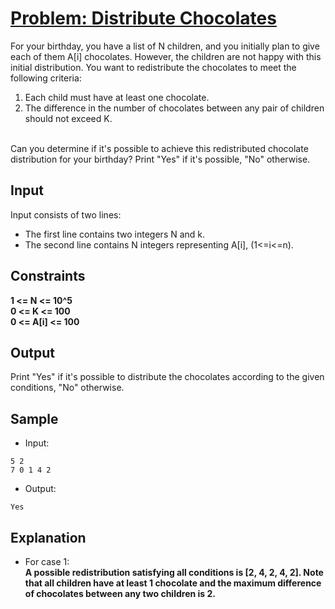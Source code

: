 # [Problem: Distribute Chocolates](https://my.newtonschool.co/playground/code/nhbyq1ezsdvr)

For your birthday, you have a list of N children, and you initially plan to give each of them A[i] chocolates. However, the children are not happy with this initial distribution. You want to redistribute the chocolates to meet the following criteria:

1. Each child must have at least one chocolate.
2. The difference in the number of chocolates between any pair of children should not exceed K.
<br>
Can you determine if it's possible to achieve this redistributed chocolate distribution for your birthday? Print "Yes" if it's possible, "No" otherwise.

## Input

Input consists of two lines:
- The first line contains two integers N and k.
- The second line contains N integers representing A[i], (1<=i<=n).

## Constraints

**1 <= N <= 10^5 <br>
0 <= K <= 100 <br>
0 <= A[i] <= 100**

## Output

Print "Yes" if it's possible to distribute the chocolates according to the given conditions, "No" otherwise.

## Sample

- Input:
```
5 2
7 0 1 4 2
```

- Output:
```
Yes
```

## Explanation

- For case 1: <br> **A possible redistribution satisfying all conditions is [2, 4, 2, 4, 2]. Note that all children have at least 1 chocolate and the maximum difference of chocolates between any two children is 2.**
